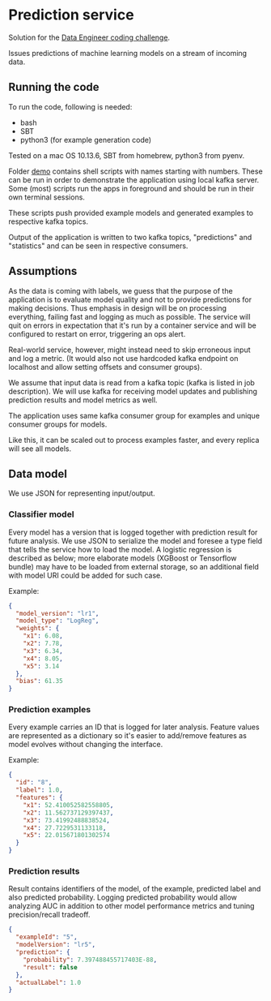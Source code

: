 # Prediction service

Solution for the [Data Engineer coding challenge](./Data%20Engineer%20coding%20challenge.pdf).

Issues predictions of machine learning models on a stream of incoming data.

## Running the code

To run the code, following is needed:

- bash
- SBT
- python3 (for example generation code)

Tested on a mac OS 10.13.6, SBT from homebrew, python3 from pyenv.

Folder [demo](./demo) contains shell scripts with names starting with numbers. These can be run
in order to demonstrate the application using local kafka server. Some (most) scripts run the apps in foreground and
 should be run in their own terminal sessions.

These scripts push provided example models and generated examples to respective kafka topics.

Output of the application is written to two kafka topics, "predictions" and "statistics" and can be seen in respective
consumers.

## Assumptions

As the data is coming with labels, we guess that the purpose of the application is to evaluate model quality and
 not to provide predictions for making decisions. Thus emphasis in design will be on processing everything, failing fast
 and logging as much as possible. The service will quit on errors in expectation that it's run by a container service
 and will be configured to restart on error, triggering an ops alert.
 
Real-world service, however, might instead need to skip erroneous input and log a metric. (It would also not use
hardcoded kafka endpoint on localhost and allow setting offsets and consumer groups).

We assume that input data is read from a kafka topic (kafka is listed in job description). We will use kafka
 for receiving model updates and publishing prediction results and model metrics as well.

The application uses same kafka consumer group for examples and unique consumer groups for models.

Like this, it can be scaled out to process examples faster, and every replica will see all models.

## Data model

We use JSON for representing input/output.

### Classifier model

Every model has a version that is logged together with prediction result for future analysis.
We use JSON to serialize the model and foresee a type field that tells the service how to load the model.
A logistic regression is described as below; more elaborate models (XGBoost or Tensorflow bundle) may have to be loaded
 from external storage, so an additional field with model URI could be added for such case.  

Example:

```json
{
  "model_version": "lr1",
  "model_type": "LogReg",
  "weights": {
    "x1": 6.08,
    "x2": 7.78,
    "x3": 6.34,
    "x4": 8.05,
    "x5": 3.14
  },
  "bias": 61.35
}
```

### Prediction examples

Every example carries an ID that is logged for later analysis. Feature values are represented as a dictionary so it's 
easier to add/remove features as model evolves without changing the interface. 

Example:

```json
{
  "id": "8",
  "label": 1.0,
  "features": {
    "x1": 52.410052582558805,
    "x2": 11.562737129397437,
    "x3": 73.41992488838524,
    "x4": 27.7229531133118,
    "x5": 22.015671801302574
  }
}
```

### Prediction results

Result contains identifiers of the model, of the example, predicted label and also predicted probability.
 Logging predicted probability would allow analyzing AUC in addition to other model performance metrics and
 tuning precision/recall tradeoff.

```json
{
  "exampleId": "5",
  "modelVersion": "lr5",
  "prediction": {
    "probability": 7.397488455717403E-88,
    "result": false
  },
  "actualLabel": 1.0
}
```

